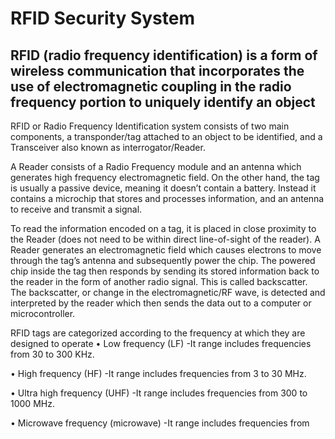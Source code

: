 #  RFID Security System

## RFID (radio frequency identification) is a form of wireless communication that incorporates the use of electromagnetic  coupling in the radio frequency portion  to uniquely identify an object


RFID or Radio Frequency Identification system consists of two main components, a transponder/tag attached to an object to be identified, 
and a Transceiver also known as interrogator/Reader.

A Reader consists of a Radio Frequency module and an antenna which generates high frequency electromagnetic field. On the other hand, 
the tag is usually a passive device, meaning it doesn’t contain a battery. Instead it contains a microchip that stores and processes information,
and an antenna to receive and transmit a signal.

To read the information encoded on a tag, it is placed in close proximity to the Reader (does not need to be within direct line-of-sight of the reader). 
A Reader generates an electromagnetic field which causes electrons to move through the tag’s antenna and subsequently power the chip.
The powered chip inside the tag then responds by sending its stored information back to the reader in the form of another radio signal. 
This is called backscatter. 
The backscatter, or change in the electromagnetic/RF wave, is detected and interpreted by the reader which then sends the data out to a computer or microcontroller.


RFID tags are categorized according to the frequency at which they are designed to operate
• Low frequency (LF) -It  range includes frequencies from 30 to 300 KHz.

• High frequency (HF) -It  range includes frequencies from 3 to 30 MHz.

• Ultra high frequency (UHF) -It  range includes frequencies from 300 to 1000 MHz.

• Microwave frequency (microwave) -It  range includes frequencies from

